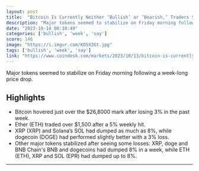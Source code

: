 ```yaml
---
layout: post
title:  "Bitcoin Is Currently Neither ‘Bullish’ or ‘Bearish,’ Traders Say"
description: "Major tokens seemed to stabilize on Friday morning following a week-long price drop."
date: "2023-10-14 00:10:49"
categories: ['bullish', 'week', 'say']
score: 146
image: "https://i.imgur.com/KD5X3Gt.jpg"
tags: ['bullish', 'week', 'say']
link: "https://www.coindesk.com/markets/2023/10/13/bitcoin-is-currently-neither-bullish-or-bearish-traders-say/"
---
```


Major tokens seemed to stabilize on Friday morning following a week-long price drop.

## Highlights

- Bitcoin hovered just over the $26,8000 mark after losing 3% in the past week.
- Ether (ETH) traded over $1,500 after a 5% weekly hit.
- XRP (XRP) and Solana’s SOL had dumped as much as 8%, while dogecoin (DOGE) had performed slightly better with a 3% loss.
- Other major tokens stabilized after seeing some losses: XRP, doge and BNB Chain's BNB and dogecoins had dumped 8% in a week, while ETH (ETH), XRP and SOL (EPR) had dumped up to 8%.

---
